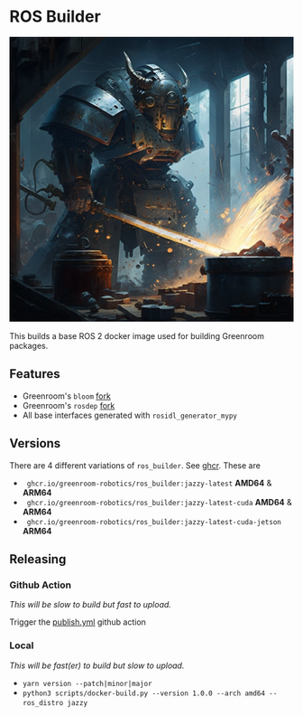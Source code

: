 # ROS Builder

![image](docs/static/ros_builder.png)

This builds a base ROS 2 docker image used for building Greenroom packages.

## Features 
* Greenroom's `bloom` [fork](https://github.com/Greenroom-Robotics/bloom/)
* Greenroom's `rosdep` [fork](https://github.com/Greenroom-Robotics/rosdep/)
* All base interfaces generated with `rosidl_generator_mypy`

## Versions

There are 4 different variations of `ros_builder`. See [ghcr](https://github.com/Greenroom-Robotics/ros_builder/pkgs/container/ros_builder). These are

* ` ghcr.io/greenroom-robotics/ros_builder:jazzy-latest` **AMD64** & **ARM64**
* ` ghcr.io/greenroom-robotics/ros_builder:jazzy-latest-cuda` **AMD64** & **ARM64**
* ` ghcr.io/greenroom-robotics/ros_builder:jazzy-latest-cuda-jetson` **ARM64**

## Releasing

### Github Action

*This will be slow to build but fast to upload.*

Trigger the [publish.yml](./.github/workflows/publish.yml) github action

### Local

*This will be fast(er) to build but slow to upload.*

* `yarn version --patch|minor|major`
* `python3 scripts/docker-build.py --version 1.0.0 --arch amd64 --ros_distro jazzy`